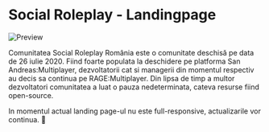 # Social Roleplay - Landingpage

![Preview](https://cdn.discordapp.com/attachments/394878285299056641/791876746168762368/unknown.png)

Comunitatea Social Roleplay România este o comunitate deschisă pe data de 26 iulie 2020. Fiind foarte populata la deschidere pe platforma San Andreas:Multiplayer, dezvoltatorii cat si managerii din momentul respectiv au decis sa continua pe RAGE:Multiplayer. Din lipsa de timp a multor dezvoltatori comunitatea a luat o pauza nedeterminata, cateva resurse fiind open-source.

In momentul actual landing page-ul nu este full-responsive, actualizarile vor continua. 🚀
